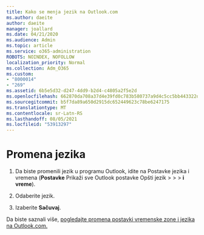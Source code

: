 ```yaml
---
title: Kako se menja jezik na Outlook.com
ms.author: daeite
author: daeite
manager: joallard
ms.date: 04/21/2020
ms.audience: Admin
ms.topic: article
ms.service: o365-administration
ROBOTS: NOINDEX, NOFOLLOW
localization_priority: Normal
ms.collection: Adm_O365
ms.custom:
- "8000014"
- "269"
ms.assetid: 6b5e5d32-d247-4dd9-b2d4-c4805a2f5e2d
ms.openlocfilehash: 662870da708a37d4e39fd0c783b580737a9d4c5cc5bb443322d517023bd938d2
ms.sourcegitcommit: b5f7da89a650d2915dc652449623c78be6247175
ms.translationtype: MT
ms.contentlocale: sr-Latn-RS
ms.lasthandoff: 08/05/2021
ms.locfileid: "53913297"
---
```

# <a name="change-your-language"></a>Promena jezika

1. Da biste promenili jezik u [](https://outlook.live.com/mail/options/general/timeAndLanguage/regional) programu Outlook, idite na Postavke jezika i vremena (**Postavke** Prikaži sve Outlook postavke Opšti jezik \>   >    >  **i vreme**).

2. Odaberite jezik.

3. Izaberite **Sačuvaj**.

Da biste saznali više, [pogledajte promena postavki vremenske zone i jezika na Outlook.com.](https://go.microsoft.com/fwlink/p/?linkid=873132)
